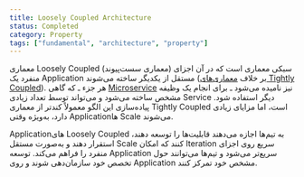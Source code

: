 ```yaml
---
title: Loosely Coupled Architecture
status: Completed
category: Property
tags: ["fundamental", "architecture", "property"]
---
```


معماری Loosely Coupled (معماری سست‌پیوند) سبکی معماری است که در آن اجزای منفرد یک Application مستقل از یکدیگر ساخته می‌شوند (بر خلاف [معماری‌های Tightly Coupled](/tightly-coupled-architecture/)). هر جزء ـ که گاهی [Microservice](/microservices-architecture/) نیز نامیده می‌شود ـ برای انجام یک وظیفه مشخص ساخته می‌شود و می‌تواند توسط تعداد زیادی Service دیگر استفاده شود. پیاده‌سازی این الگو معمولاً کندتر از معماری Tightly Coupled است، اما مزایای زیادی دارد، به‌ویژه وقتی Applicationها Scale می‌شوند.

Applicationهای Loosely Coupled به تیم‌ها اجازه می‌دهند قابلیت‌ها را توسعه دهند، استقرار دهند و به‌صورت مستقل Scale کنند که امکان Iteration سریع روی اجزای منفرد را فراهم می‌کند. توسعه Application سریع‌تر می‌شود و تیم‌ها می‌توانند حول تخصص خود سازمان‌دهی شوند و روی Application مشخص خود تمرکز کنند.
